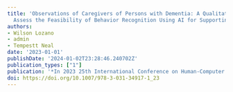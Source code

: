 ```yaml
---
title: 'Observations of Caregivers of Persons with Dementia: A Qualitative Study to
  Assess the Feasibility of Behavior Recognition Using AI for Supporting At-Home Care'
authors:
- Wilson Lozano
- admin
- Tempestt Neal
date: '2023-01-01'
publishDate: '2024-01-02T23:28:46.240702Z'
publication_types: ["1"]
publication: '*In 2023 25th International Conference on Human-Computer Interaction (HCII)*'
doi: https://doi.org/10.1007/978-3-031-34917-1_23
---
```

